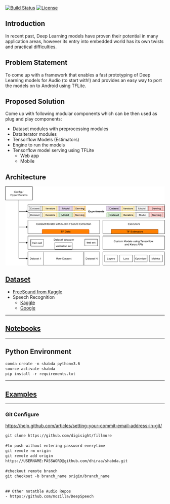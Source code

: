 [![Build Status](https://travis-ci.org/asyml/texar.svg?branch=master)](https://travis-ci.org/dhiraa/shabda)
[![License](https://img.shields.io/badge/license-Apache%202.0-blue.svg)](https://github.com/asyml/texar/blob/master/LICENSE)
 
 
## Introduction

In recent past, Deep Learning models have proven their potential in many application areas, however its entry into embedded world has its own twists and practical difficulties.

## Problem Statement

To come up with a framework that enables a fast prototyping of Deep Learning models for Audio (to start with!) and provides an easy way to port the models on to Android using TFLite.

## Proposed Solution

Come up with following modular components which can be then used as plug and play components:
 - Dataset modules with preprocessing modules
 - DataIterator modules
 - Tensorflow Models (Estimators)
 - Engine to run the models
 - Tensorflow model serving using TFLite
    - Web app
    - Mobile

## Architecture

![](docs/images/shabda_stack.png)

## [Dataset](data)
- [FreeSound from Kaggle](https://www.kaggle.com/c/freesound-audio-tagging)
- Speech Recognition
    - [Kaggle](https://www.kaggle.com/c/tensorflow-speech-recognition-challenge)
    - [Google](https://www.tensorflow.org/tutorials/sequences/audio_recognition)


-----------------------------------------------------------------------------------------------------------------------

## [Notebooks](notebooks)

-----------------------------------------------------------------------------------------------------------------------


## Python Environment

```
conda create -n shabda python=3.6
source activate shabda
pip install -r requirements.txt
```

-----------------------------------------------------------------------------------------------------------------------

## [Examples](src/main/python/shabda/examples)


-----------------------------------------------------------------------------------------------------------------------


### Git Configure
https://help.github.com/articles/setting-your-commit-email-address-in-git/

```
git clone https://github.com/digisight/fillmore

#to push without entering password everytime
git remote rm origin
git remote add origin  https://USERNAME:PASSWORD@github.com/dhiraa/shabda.git

#checkout remote branch
git checkout -b branch_name origin/branch_name


## Other notatble Audio Repos
- https://github.com/mozilla/DeepSpeech
